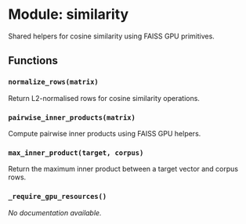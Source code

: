 # Module: similarity

Shared helpers for cosine similarity using FAISS GPU primitives.

## Functions

### `normalize_rows(matrix)`

Return L2-normalised rows for cosine similarity operations.

### `pairwise_inner_products(matrix)`

Compute pairwise inner products using FAISS GPU helpers.

### `max_inner_product(target, corpus)`

Return the maximum inner product between a target vector and corpus rows.

### `_require_gpu_resources()`

*No documentation available.*
